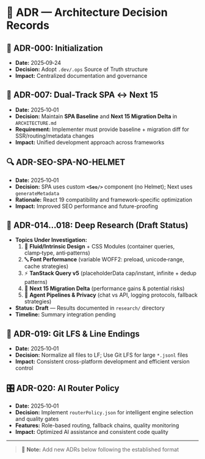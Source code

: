# 📝 ADR — Architecture Decision Records

## 🚀 ADR-000: Initialization

- **Date:** 2025‑09‑24
- **Decision:** Adopt `.dev/.ops` Source of Truth structure
- **Impact:** Centralized documentation and governance

## 🔄 ADR-007: Dual‑Track SPA ↔ Next 15

- **Date:** 2025‑10‑01
- **Decision:** Maintain **SPA Baseline** and **Next 15 Migration Delta** in `ARCHITECTURE.md`
- **Requirement:** Implementer must provide baseline + migration diff for SSR/routing/metadata changes
- **Impact:** Unified development approach across frameworks

## 🔍 ADR-SEO-SPA-NO-HELMET

- **Date:** 2025‑10‑01
- **Decision:** SPA uses custom **`<Seo/>`** component (no Helmet); Next uses `generateMetadata`
- **Rationale:** React 19 compatibility and framework-specific optimization
- **Impact:** Improved SEO performance and future-proofing

## 🔬 ADR-014…018: Deep Research (Draft Status)

- **Topics Under Investigation:**
  1. 🎨 **Fluid/Intrinsic Design** + CSS Modules (container queries, clamp‑type, anti‑patterns)
  2. 🔤 **Font Performance** (variable WOFF2: preload, unicode‑range, cache strategies)
  3. ⚡ **TanStack Query v5** (placeholderData cap/instant, infinite + dedup patterns)
  4. 🚀 **Next 15 Migration Delta** (performance gains & potential risks)
  5. 🤖 **Agent Pipelines & Privacy** (chat vs API, logging protocols, fallback strategies)
- **Status:** **Draft** — Results documented in `research/` directory
- **Timeline:** Summary integration pending

## 📄 ADR-019: Git LFS & Line Endings

- **Date:** 2025‑10‑01
- **Decision:** Normalize all files to LF; Use Git LFS for large `*.jsonl` files
- **Impact:** Consistent cross-platform development and efficient version control

## 🎛️ ADR-020: AI Router Policy

- **Date:** 2025‑10‑01
- **Decision:** Implement `routerPolicy.json` for intelligent engine selection and quality gates
- **Features:** Role-based routing, fallback chains, quality monitoring
- **Impact:** Optimized AI assistance and consistent code quality

---

> 📝 **Note:** Add new ADRs below following the established format
